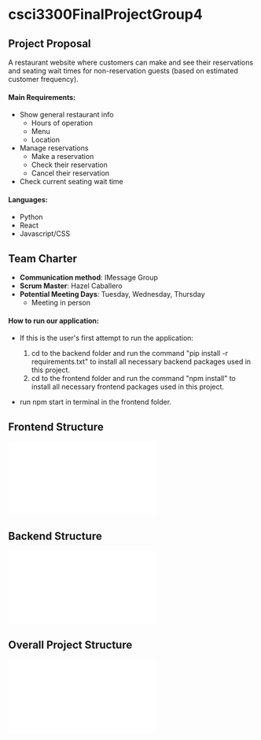 # csci3300FinalProjectGroup4


## Project Proposal

A restaurant website where customers can make and see their reservations and seating wait times for non-reservation guests (based on estimated customer frequency). 

#### Main Requirements:
- Show general restaurant info
  - Hours of operation
  - Menu
  - Location
- Manage reservations
  - Make a reservation
  - Check their reservation
  - Cancel their reservation
- Check current seating wait time

#### Languages:
- Python
- React
- Javascript/CSS

## Team Charter
 - **Communication method**: IMessage Group
 - **Scrum Master**: Hazel Caballero
 - **Potential Meeting Days**: Tuesday, Wednesday, Thursday
   - Meeting in person

#### How to run our application:

- If this is the user's first attempt to run the application:
  1. cd to the backend folder and run the command "pip install -r requirements.txt" to install all necessary backend packages used in this project.
  2. cd to the frontend folder and run the command "npm install" to install all necessary frontend packages used in this project.

 - run npm start in terminal in the frontend folder.


 ## Frontend Structure
 ![FrontendDiagram](./documentation/frontendDiagram.mmd)


 ## Backend Structure
 ![BackendDiagram](./documentation/backendDiagram.mmd)


 ## Overall Project Structure
 ![OverallStructure](./documentation/overallProjectStructureDiagram.mmd)
